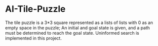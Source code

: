 # AI-Tile-Puzzle
The tile puzzle is a 3*3 square represented as a lists of lists with 0 as an empty space in the puzzle; An initial and goal state is given, and a path must be determined to reach the goal state. Uninformed search is implemented in this project.
